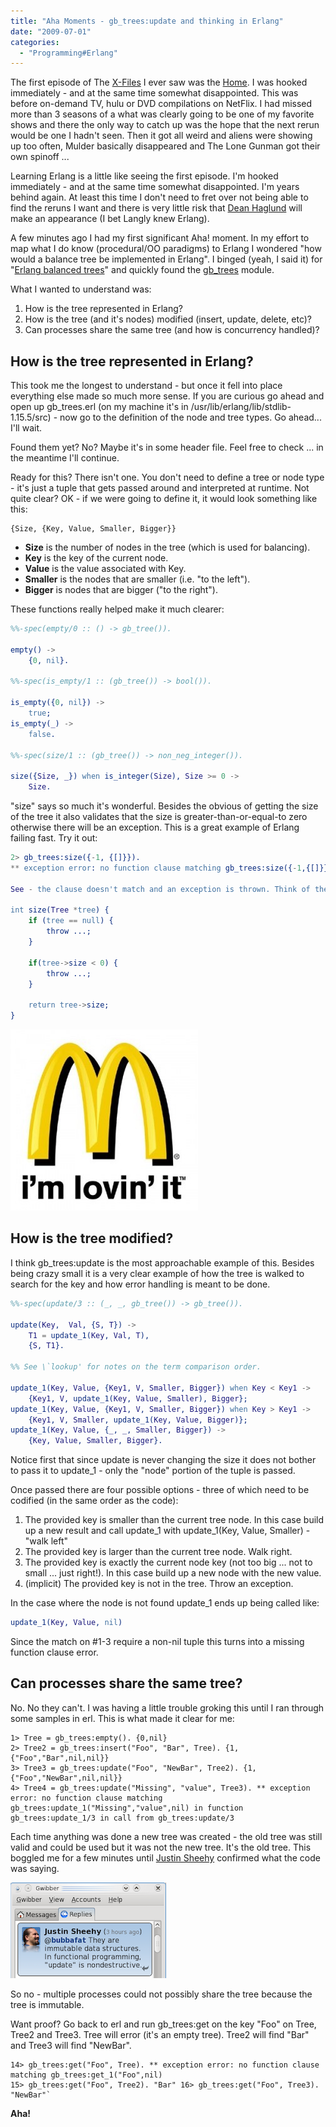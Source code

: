 ```yaml
---
title: "Aha Moments - gb_trees:update and thinking in Erlang"
date: "2009-07-01"
categories: 
  - "Programming#Erlang"
---
```


The first episode of The [X-Files](http://en.wikipedia.org/wiki/The_X-Files) I ever saw was the [Home](http://en.wikipedia.org/wiki/Home_%28The_X-Files%29). I was hooked immediately - and at the same time somewhat disappointed. This was before on-demand TV, hulu or DVD compilations on NetFlix. I had missed more than 3 seasons of a what was clearly going to be one of my favorite shows and there the only way to catch up was the hope that the next rerun would be one I hadn't seen. Then it got all weird and aliens were showing up too often, Mulder basically disappeared and The Lone Gunman got their own spinoff ...

Learning Erlang is a little like seeing the first episode. I'm hooked immediately - and at the same time somewhat disappointed. I'm years behind again. At least this time I don't need to fret over not being able to find the reruns I want and there is very little risk that [Dean Haglund](http://www.deanhaglund.com/) will make an appearance (I bet Langly knew Erlang).

A few minutes ago I had my first significant Aha! moment. In my effort to map what I do know (procedural/OO paradigms) to Erlang I wondered "how would a balance tree be implemented in Erlang". I binged (yeah, I said it) for "[Erlang balanced trees](http://www.bing.com/search?q=Erlang+balanced+trees)" and quickly found the [gb_trees](http://www.erlang.org/doc/man/gb_trees.html) module.

What I wanted to understand was:

1. How is the tree represented in Erlang?
2. How is the tree (and it's nodes) modified (insert, update, delete, etc)?
3. Can processes share the same tree (and how is concurrency handled)?

## How is the tree represented in Erlang?

This took me the longest to understand - but once it fell into place everything else made so much more sense. If you are curious go ahead and open up gb_trees.erl (on my machine it's in /usr/lib/erlang/lib/stdlib-1.15.5/src) - now go to the definition of the node and tree types. Go ahead... I'll wait.

Found them yet? No? Maybe it's in some header file. Feel free to check ... in the meantime I'll continue.

Ready for this? There isn't one. You don't need to define a tree or node type - it's just a tuple that gets passed around and interpreted at runtime. Not quite clear? OK - if we were going to define it, it would look something like this:

    {Size, {Key, Value, Smaller, Bigger}}

- **Size** is the number of nodes in the tree (which is used for balancing).
- **Key** is the key of the current node.
- **Value** is the value associated with Key.
- **Smaller** is the nodes that are smaller (i.e. "to the left").
- **Bigger** is nodes that are bigger ("to the right").

These functions really helped make it much clearer:

```erlang
%%-spec(empty/0 :: () -> gb_tree()).

empty() ->
    {0, nil}.

%%-spec(is_empty/1 :: (gb_tree()) -> bool()).

is_empty({0, nil}) ->
    true;
is_empty(_) ->
    false.

%%-spec(size/1 :: (gb_tree()) -> non_neg_integer()).

size({Size, _}) when is_integer(Size), Size >= 0 ->
    Size.
```

"size" says so much it's wonderful. Besides the obvious of getting the size of the tree it also validates that the size is greater-than-or-equal-to zero otherwise there will be an exception. This is a great example of Erlang failing fast. Try it out:

```erlang
2> gb_trees:size({-1, {[]}}).
** exception error: no function clause matching gb_trees:size({-1,{[]}})

See - the clause doesn't match and an exception is thrown. Think of the comparable C++ code. It would look something like:

int size(Tree *tree) {
    if (tree == null) {
        throw ...;
    }
    
    if(tree->size < 0) {
        throw ...;
    }
    
    return tree->size;
}
```

![I'm Loving It](/images/archive/lovinit-300x290.jpg "I'm lovin it!")

## How is the tree modified?

I think gb_trees:update is the most approachable example of this. Besides being crazy small it is a very clear example of how the tree is walked to search for the key and how error handling is meant to be done.

```erlang
%%-spec(update/3 :: (_, _, gb_tree()) -> gb_tree()).

update(Key,  Val, {S, T}) ->
    T1 = update_1(Key, Val, T),
    {S, T1}.

%% See \`lookup' for notes on the term comparison order.

update_1(Key, Value, {Key1, V, Smaller, Bigger}) when Key < Key1 -> 
    {Key1, V, update_1(Key, Value, Smaller), Bigger};
update_1(Key, Value, {Key1, V, Smaller, Bigger}) when Key > Key1 ->
    {Key1, V, Smaller, update_1(Key, Value, Bigger)};
update_1(Key, Value, {_, _, Smaller, Bigger}) ->
    {Key, Value, Smaller, Bigger}.
```

Notice first that since update is never changing the size it does not bother to pass it to update_1 - only the "node" portion of the tuple is passed.

Once passed there are four possible options - three of which need to be codified (in the same order as the code):

1. The provided key is smaller than the current tree node. In this case build up a new result and call update_1 with update_1(Key, Value, Smaller) - "walk left"
2. The provided key is larger than the current tree node. Walk right.
3. The provided key is exactly the current node key (not too big ... not to small ... just right!). In this case build up a new node with the new value.
4. (implicit) The provided key is not in the tree. Throw an exception.

In the case where the node is not found update_1 ends up being called like:

```erlang
update_1(Key, Value, nil)
```

Since the match on #1-3 require a non-nil tuple this turns into a missing function clause error.

## Can processes share the same tree?

No. No they can't. I was having a little trouble groking this until I ran through some samples in erl. This is what made it clear for me:

    1> Tree = gb_trees:empty(). {0,nil} 
    2> Tree2 = gb_trees:insert("Foo", "Bar", Tree). {1,{"Foo","Bar",nil,nil}} 
    3> Tree3 = gb_trees:update("Foo", "NewBar", Tree2). {1,{"Foo","NewBar",nil,nil}} 
    4> Tree4 = gb_trees:update("Missing", "value", Tree3). ** exception error: no function clause matching gb_trees:update_1("Missing","value",nil) in function gb_trees:update_1/3 in call from gb_trees:update/3

Each time anything was done a new tree was created - the old tree was still valid and could be used but it was not the new tree. It's the old tree. This boggled me for a few minutes until [Justin Sheehy](https://twitter.com/justinsheehy) confirmed what the code was saying.

![@bubbafat They are immutable data structures. In functional programming, "update" is nondestructive](/images/archive/thanks-justin.png "thanks-justin")

So no - multiple processes could not possibly share the tree because the tree is immutable.

Want proof? Go back to erl and run gb_trees:get on the key "Foo" on Tree, Tree2 and Tree3. Tree will error (it's an empty tree). Tree2 will find "Bar" and Tree3 will find "NewBar".

    14> gb_trees:get("Foo", Tree). ** exception error: no function clause matching gb_trees:get_1("Foo",nil) 
    15> gb_trees:get("Foo", Tree2). "Bar" 16> gb_trees:get("Foo", Tree3). "NewBar"`

**Aha!**
